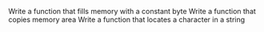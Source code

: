 Write a function that fills memory with a constant byte
Write a function that copies memory area
Write a function that locates a character in a string
